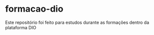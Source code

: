 # formacao-dio
Este repositório foi feito para estudos durante as formações dentro da plataforma DIO
